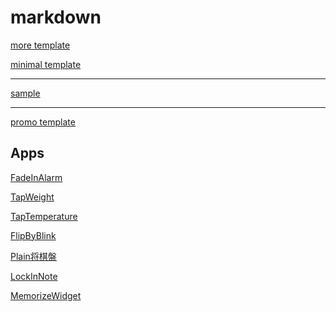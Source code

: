 
markdown
========

[more template](moreTemplate)

[minimal template](minimalTemplate)

***

[sample](sample)

***

[promo template](appPromoTemplate)

Apps
-------------
[FadeInAlarm](FadeInAlarm)

[TapWeight](TapWeight)

[TapTemperature](TapTemperature)

[FlipByBlink](FlipByBlink)

[Plain将棋盤](Plain将棋盤)

[LockInNote](LockInNote)

[MemorizeWidget](MemorizeWidget)
